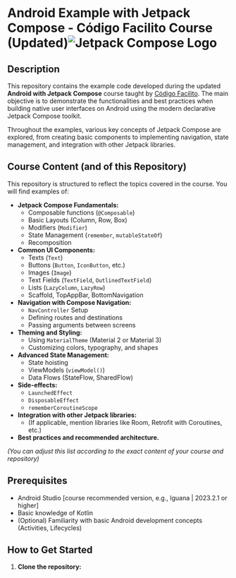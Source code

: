 # Android Example with Jetpack Compose - Código Facilito Course (Updated)![Jetpack Compose Logo](https://developer.android.com/images/jetpack/compose/compose-hero.png) <!-- You can change this image if you want -->

## Description

This repository contains the example code developed during the updated **Android with Jetpack Compose** course taught by [Código Facilito](https://codigofacilito.com/). The main objective is to demonstrate the functionalities and best practices when building native user interfaces on Android using the modern declarative Jetpack Compose toolkit.

Throughout the examples, various key concepts of Jetpack Compose are explored, from creating basic components to implementing navigation, state management, and integration with other Jetpack libraries.

## Course Content (and of this Repository)

This repository is structured to reflect the topics covered in the course. You will find examples of:

*   **Jetpack Compose Fundamentals:**
    *   Composable functions (`@Composable`)
    *   Basic Layouts (Column, Row, Box)
    *   Modifiers (`Modifier`)
    *   State Management (`remember`, `mutableStateOf`)
    *   Recomposition
*   **Common UI Components:**
    *   Texts (`Text`)
    *   Buttons (`Button`, `IconButton`, etc.)
    *   Images (`Image`)
    *   Text Fields (`TextField`, `OutlinedTextField`)
    *   Lists (`LazyColumn`, `LazyRow`)
    *   Scaffold, TopAppBar, BottomNavigation
*   **Navigation with Compose Navigation:**
    *   `NavController` Setup
    *   Defining routes and destinations
    *   Passing arguments between screens
*   **Theming and Styling:**
    *   Using `MaterialTheme` (Material 2 or Material 3)
    *   Customizing colors, typography, and shapes
*   **Advanced State Management:**
    *   State hoisting
    *   ViewModels (`viewModel()`)
    *   Data Flows (StateFlow, SharedFlow)
*   **Side-effects:**
    *   `LaunchedEffect`
    *   `DisposableEffect`
    *   `rememberCoroutineScope`
*   **Integration with other Jetpack libraries:**
    *   (If applicable, mention libraries like Room, Retrofit with Coroutines, etc.)
*   **Best practices and recommended architecture.**

*(You can adjust this list according to the exact content of your course and repository)*

## Prerequisites

*   Android Studio [course recommended version, e.g., Iguana | 2023.2.1 or higher]
*   Basic knowledge of Kotlin
*   (Optional) Familiarity with basic Android development concepts (Activities, Lifecycles)

## How to Get Started

1.  **Clone the repository:**
    